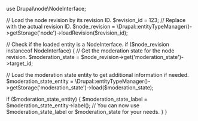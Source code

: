 use Drupal\node\NodeInterface;

// Load the node revision by its revision ID.
$revision_id = 123; // Replace with the actual revision ID.
$node_revision = \Drupal::entityTypeManager()->getStorage('node')->loadRevision($revision_id);

// Check if the loaded entity is a NodeInterface.
if ($node_revision instanceof NodeInterface) {
  // Get the moderation state for the node revision.
  $moderation_state = $node_revision->get('moderation_state')->target_id;

  // Load the moderation state entity to get additional information if needed.
  $moderation_state_entity = \Drupal::entityTypeManager()->getStorage('moderation_state')->load($moderation_state);

  if ($moderation_state_entity) {
    $moderation_state_label = $moderation_state_entity->label();
    // You can now use $moderation_state_label or $moderation_state for your needs.
  }
}

